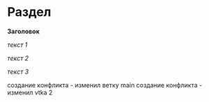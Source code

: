 # Раздел

**Заголовок**

*текст 1*

*текст 2*

*текст 3*

создание конфликта - изменил ветку main
создание конфликта - изменил vtka 2
